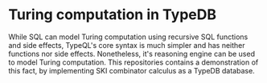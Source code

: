 # Turing computation in TypeDB

While SQL can model Turing computation using recursive SQL functions and side effects, TypeQL's core syntax is much simpler and has neither functions nor side effects. Nonetheless, it's reasoning engine can be used to model Turing computation. This repositories contains a demonstration of this fact, by implementing SKI combinator calculus as a TypeDB database.
